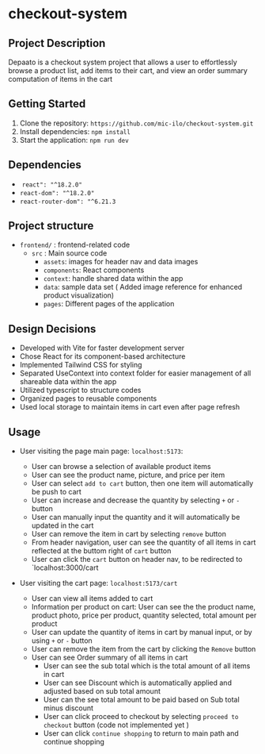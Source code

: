 # checkout-system

## Project Description
Depaato is a checkout system project that allows a user to effortlessly browse a product list, add items to their cart, and view an order summary computation of items in the cart

## Getting Started
1. Clone the repository: `https://github.com/mic-ilo/checkout-system.git`
2. Install dependencies:  `npm install`
3. Start the application: `npm run dev`

## Dependencies
-  `react": "^18.2.0"`
- `react-dom": "^18.2.0"`
- `react-router-dom": "^6.21.3`


## Project structure
- `frontend/` : frontend-related code
	- `src` : Main source code 
		- `assets`: images for header nav and data images 
		- `components`: React components
		 - `context`: handle shared data within the app
		 - `data`: sample data set ( Added image reference for enhanced product visualization)
		 - `pages`: Different pages of the application

## Design Decisions
- Developed with Vite for faster development server
- Chose React for its component-based architecture
- Implemented Tailwind CSS for styling 
- Separated UseContext into context folder for easier management of all shareable data within the app
- Utilized typescript to structure codes
- Organized pages to reusable components 
- Used local storage to maintain items in cart even after page refresh

## Usage
- User visiting the page main page: `localhost:5173`:
	- User can browse a selection of available product items
	- User can see the product name, picture, and price per item
	- User can select `add to cart` button,  then one item will automatically be push to cart
	- User can increase and decrease the quantity by selecting `+` or `-` button
	- User can manually input the quantity and it will automatically be updated in the cart
	- User can remove the item in cart by selecting `remove` button
	- From header navigation, user can see the quantity of all items in cart reflected at the buttom right of `cart` button
	- User can click the `cart` button on header nav, to be redirected to `localhost:3000/cart
	
- User visiting the cart page: `localhost:5173/cart` 
	- User can view all items added to cart
	- Information per product on cart: User can see the the product name, product photo, price per product, quantity selected, total amount per product
	- User can update the quantity of items in cart by manual input, or by using `+` or `-` button
	- User can remove the item from the cart by clicking the `Remove` button
	- User can see Order summary of all items in cart
		- User can see the sub total which is the total amount of all items in cart
		- User can see Discount which is automatically applied and adjusted based on sub total amount
		- User can the see total amount to be paid based on Sub total minus discount
		- User can click proceed to checkout by selecting `proceed to checkout` button (code not implemented yet )
		- User can click `continue shopping` to return to main path and continue shopping

